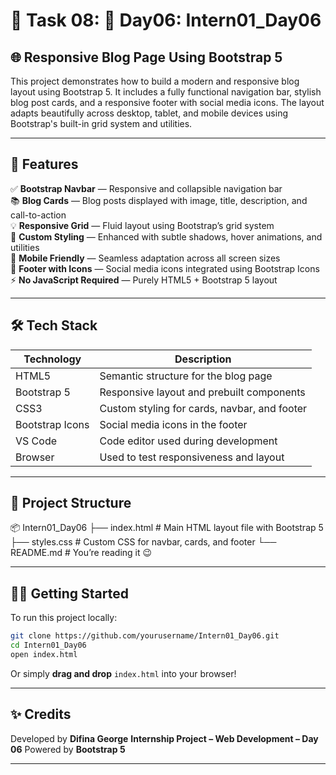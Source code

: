 
# 📄 Task 08: 📱 Day06: Intern01_Day06

## 🌐 Responsive Blog Page Using Bootstrap 5

This project demonstrates how to build a modern and responsive blog layout using Bootstrap 5. It includes a fully functional navigation bar, stylish blog post cards, and a responsive footer with social media icons. The layout adapts beautifully across desktop, tablet, and mobile devices using Bootstrap's built-in grid system and utilities.

---

## 🚀 Features

✅ **Bootstrap Navbar** — Responsive and collapsible navigation bar  
📚 **Blog Cards** — Blog posts displayed with image, title, description, and call-to-action  
💡 **Responsive Grid** — Fluid layout using Bootstrap’s grid system  
🎨 **Custom Styling** — Enhanced with subtle shadows, hover animations, and utilities  
📱 **Mobile Friendly** — Seamless adaptation across all screen sizes  
🔗 **Footer with Icons** — Social media icons integrated using Bootstrap Icons  
⚡ **No JavaScript Required** — Purely HTML5 + Bootstrap 5 layout

---

## 🛠️ Tech Stack

| Technology     | Description                                  |
|----------------|----------------------------------------------|
| HTML5          | Semantic structure for the blog page         |
| Bootstrap 5    | Responsive layout and prebuilt components    |
| CSS3           | Custom styling for cards, navbar, and footer |
| Bootstrap Icons| Social media icons in the footer             |
| VS Code        | Code editor used during development          |
| Browser        | Used to test responsiveness and layout       |

---

## 📁 Project Structure



📦 Intern01\_Day06
├── index.html      # Main HTML layout file with Bootstrap 5
├── styles.css      # Custom CSS for navbar, cards, and footer
└── README.md       # You’re reading it 😉


---

## 🧑‍💻 Getting Started

To run this project locally:

```bash
git clone https://github.com/yourusername/Intern01_Day06.git
cd Intern01_Day06
open index.html
````

Or simply **drag and drop** `index.html` into your browser!

---

## ✨ Credits

Developed by **Difina George**
**Internship Project – Web Development – Day 06**
Powered by **Bootstrap 5**

---

